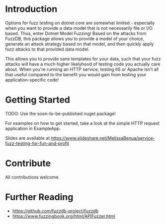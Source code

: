# Introduction 
Options for fuzz testing on dotnet core are somewhat limited - especially when you want to provide a data model that is not necessarily file or I/O based. Thus, enter Dotnet Model Fuzzing! Based on the attacks from FuzzDB, this package allows you to provide a model of your choice, generate an attack strategy based on that model, and then quickly apply fuzz attacks to that provided data model.

This allows you to provide sane templates for your data, such that your fuzz attacks will have a much higher likelyhood of testing code you actually care about. When you're running an HTTP service, testing IIS or Apache isn't all that useful compared to the benefit you would gain from testing your application-specific code!

# Getting Started
TODO: Use the soon-to-be-published nuget package!

For examples on how to get started, take a look at the simple HTTP request application in ExampleApp.

Slides are available at https://www.slideshare.net/MelissaBenua/service-fuzz-testing-for-fun-and-profit

# Contribute
All contributions welcome. 

# Further Reading
* https://github.com/fuzzdb-project/fuzzdb
* https://www.fuzzingbook.org/html/APIFuzzer.html
